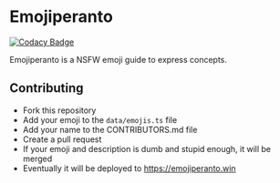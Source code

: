 # Emojiperanto

[![Codacy Badge](https://app.codacy.com/project/badge/Grade/fa9dc61a01a742d19e62a12883d54cf0)](https://app.codacy.com/gh/LorenzoScebba/emojiperanto/dashboard?utm_source=gh&utm_medium=referral&utm_content=&utm_campaign=Badge_grade)

Emojiperanto is a NSFW emoji guide to express concepts.

## Contributing

-  Fork this repository
-  Add your emoji to the `data/emojis.ts` file
-  Add your name to the CONTRIBUTORS.md file
-  Create a pull request
-  If your emoji and description is dumb and stupid enough, it will be merged
-  Eventually it will be deployed to https://emojiperanto.win

